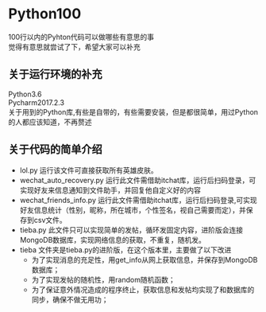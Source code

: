 # Python100
100行以内的Pyhton代码可以做哪些有意思的事<br>
觉得有意思就尝试了下，希望大家可以补充<br>
## 关于运行环境的补充
Python3.6<br>
Pycharm2017.2.3<br>
关于用到的Python库,有些是自带的，有些需要安装，但是都很简单，用过Python的人都应该知道，不再赘述<br>

## 关于代码的简单介绍
- lol.py 运行该文件可直接获取所有英雄皮肤。<br>
- wechat_auto_recovery.py 运行此文件需借助itchat库，运行后扫码登录，可实现好友来信息通知到文件助手，并回复他自定义好的内容<br>
- wechat_friends_info.py 运行此文件需借助itchat库，运行后扫码登录,可实现好友信息统计（性别，昵称，所在城市，个性签名，视自己需要而定），并保存到csv文件。<br>
- tieba.py 此文件只可以实现简单的发帖，循环发固定内容，进阶版会连接MongoDB数据库，实现网络信息的获取，不重复，随机发。
- tieba 文件夹是tieba.py的进阶版，在这个版本里，主要做了以下改进
  - 为了实现消息的充足性，用get_info从网上获取信息，并保存到MongoDB数据库；
  - 为了实现发帖的随机性，用random随机函数；
  - 为了保证意外情况造成的程序终止，获取信息和发帖均实现了和数据库的同步，确保不做无用功；